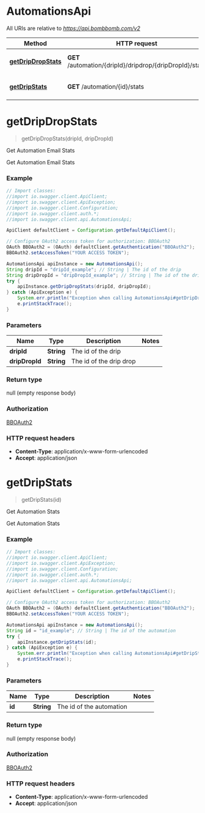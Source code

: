 # AutomationsApi

All URIs are relative to *https://api.bombbomb.com/v2*

Method | HTTP request | Description
------------- | ------------- | -------------
[**getDripDropStats**](AutomationsApi.md#getDripDropStats) | **GET** /automation/{dripId}/dripdrop/{dripDropId}/stats | Get Automation Email Stats
[**getDripStats**](AutomationsApi.md#getDripStats) | **GET** /automation/{id}/stats | Get Automation Stats


<a name="getDripDropStats"></a>
# **getDripDropStats**
> getDripDropStats(dripId, dripDropId)

Get Automation Email Stats

Get Automation Email Stats

### Example
```java
// Import classes:
//import io.swagger.client.ApiClient;
//import io.swagger.client.ApiException;
//import io.swagger.client.Configuration;
//import io.swagger.client.auth.*;
//import io.swagger.client.api.AutomationsApi;

ApiClient defaultClient = Configuration.getDefaultApiClient();

// Configure OAuth2 access token for authorization: BBOAuth2
OAuth BBOAuth2 = (OAuth) defaultClient.getAuthentication("BBOAuth2");
BBOAuth2.setAccessToken("YOUR ACCESS TOKEN");

AutomationsApi apiInstance = new AutomationsApi();
String dripId = "dripId_example"; // String | The id of the drip
String dripDropId = "dripDropId_example"; // String | The id of the drip drop
try {
    apiInstance.getDripDropStats(dripId, dripDropId);
} catch (ApiException e) {
    System.err.println("Exception when calling AutomationsApi#getDripDropStats");
    e.printStackTrace();
}
```

### Parameters

Name | Type | Description  | Notes
------------- | ------------- | ------------- | -------------
 **dripId** | **String**| The id of the drip |
 **dripDropId** | **String**| The id of the drip drop |

### Return type

null (empty response body)

### Authorization

[BBOAuth2](../README.md#BBOAuth2)

### HTTP request headers

 - **Content-Type**: application/x-www-form-urlencoded
 - **Accept**: application/json

<a name="getDripStats"></a>
# **getDripStats**
> getDripStats(id)

Get Automation Stats

Get Automation Stats

### Example
```java
// Import classes:
//import io.swagger.client.ApiClient;
//import io.swagger.client.ApiException;
//import io.swagger.client.Configuration;
//import io.swagger.client.auth.*;
//import io.swagger.client.api.AutomationsApi;

ApiClient defaultClient = Configuration.getDefaultApiClient();

// Configure OAuth2 access token for authorization: BBOAuth2
OAuth BBOAuth2 = (OAuth) defaultClient.getAuthentication("BBOAuth2");
BBOAuth2.setAccessToken("YOUR ACCESS TOKEN");

AutomationsApi apiInstance = new AutomationsApi();
String id = "id_example"; // String | The id of the automation
try {
    apiInstance.getDripStats(id);
} catch (ApiException e) {
    System.err.println("Exception when calling AutomationsApi#getDripStats");
    e.printStackTrace();
}
```

### Parameters

Name | Type | Description  | Notes
------------- | ------------- | ------------- | -------------
 **id** | **String**| The id of the automation |

### Return type

null (empty response body)

### Authorization

[BBOAuth2](../README.md#BBOAuth2)

### HTTP request headers

 - **Content-Type**: application/x-www-form-urlencoded
 - **Accept**: application/json

